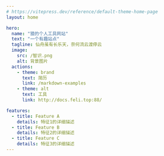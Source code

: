 ```yaml
---
# https://vitepress.dev/reference/default-theme-home-page
layout: home

hero:
  name: "猹的个人工具网站"
  text: "一个有趣站点"
  tagline: 仙舟虽有长乐天，奈何流云渡停云
  image:
    src: /智识.png
    alt: 背景图片
  actions:
    - theme: brand
      text: 简历
      link: /markdown-examples
    - theme: alt
      text: 工具
      link: http://docs.feli.top:88/

features:
  - title: Feature A
    details: 特征1的详细描述
  - title: Feature B
    details: 特征2的详细描述
  - title: Feature C
    details: 特征3的详细描述
---
```


